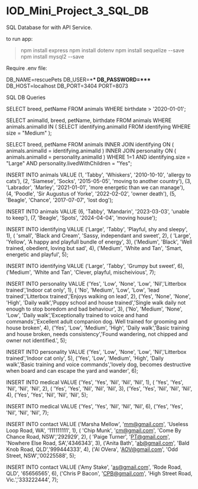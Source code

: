 # IOD_Mini_Project_3_SQL_DB

SQL Database for with API Service.

to run app:

> npm install express
> npm install dotenv
> npm install sequelize --save
> npm install mysql2 --save

Require .env file:

DB_NAME=rescuePets
DB_USER=\***\*
DB_PASSWORD=\*\*\***
DB_HOST=localhost
DB_PORT=3404
PORT=8073

SQL DB Queries

SELECT breed, petName
FROM animals
WHERE birthdate > '2020-01-01';

SELECT animalId, breed, petName, birthdate
FROM animals
WHERE animals.animalId IN (
SELECT identifying.animalId
FROM identifying
WHERE size = "Medium" );

SELECT breed, petName
FROM animals
INNER JOIN
identifying ON ( animals.animalId = identifying.animalId )
INNER JOIN
personality ON ( animals.animalId = personality.animalId )
WHERE
1=1
AND
identifying.size = "Large"
AND
personality.livedWithChildren = "Yes";

INSERT INTO animals VALUE (1, 'Tabby', 'Whiskers', '2010-10-10', 'allergy to cats'),
(2, 'Siamese', 'Socks', '2015-05-05', 'moving to another country'),
(3, 'Labrador', 'Marley', '2021-01-01', 'more energetic than we can manage'),
(4, 'Poodle', 'Sir Augustus of Yorke', '2022-02-02', 'owner death'),
(5, 'Beagle', 'Chance', '2017-07-07', 'lost dog');

INSERT INTO animals VALUE (6, 'Tabby', 'Mandarin', '2023-03-03', 'unable to keep'),
(7, 'Beagle', 'Spots', '2024-04-04', 'moving house');

INSERT INTO identifying VALUE ('Large', 'Tabby', 'Playful, shy and sleepy', 1),
( 'small', 'Black and Cream', 'Sassy, independant and sweet', 2),
( 'Large', 'Yellow', 'A happy and playfull bundle of energy', 3),
('Medium', 'Black', 'Well trained, obedient, loving but sad', 4),
('Medium', 'White and Tan', 'Smart, energetic and playful', 5);

INSERT INTO identifying VALUE ('Large', 'Tabby', 'Grumpy but sweet', 6),
('Medium', 'White and Tan', 'Clever, playful, mischeivious', 7);

INSERT INTO personality VALUE ('Yes', 'Low', 'None', 'Low', 'Nil','Litterbox trained','Indoor cat only', 1),
( 'No', 'Medium', 'Low', 'Low', 'lead trained','Litterbox trained','Enjoys walking on lead', 2),
('Yes', 'None', 'None', 'High', 'Daily walk','Puppy school and house trained','Single walk daily not enough to stop boredom and bad behaviour', 3),
('No', 'Medium', 'None', 'Low', 'Daily walk','Exceptionally trained to voice and hand commands','Excellent adult companion dog. Well trained for grooming and house broken', 4),
('Yes', 'Low', 'Medium', 'High', 'Daily walk','Basic training and house broken, needs consistency','Found wandering, not chipped and owner not identified.', 5);

INSERT INTO personality VALUE ('Yes', 'Low', 'None', 'Low', 'Nil','Litterbox trained','Indoor cat only', 5),
('Yes', 'Low', 'Medium', 'High', 'Daily walk','Basic training and voice commands','lovely dog, becomes destructive when board and can escape the yard and wander', 6);

INSERT INTO medical VALUE ('Yes', 'Yes', 'Nil', 'Nil', 'Nil', 1),
( 'Yes', 'Yes', 'Nil', 'Nil', 'Nil', 2),
( 'Yes', 'Yes', 'Nil', 'Nil', 'Nil', 3),
('Yes', 'Yes', 'Nil', 'Nil', 'Nil', 4),
('Yes', 'Yes', 'Nil', 'Nil', 'Nil', 5);

INSERT INTO medical VALUE ('Yes', 'Yes', 'Nil', 'Nil', 'Nil', 6),
('Yes', 'Yes', 'Nil', 'Nil', 'Nil', 7);

INSERT INTO contact VALUE ('Marsha Mellow', 'mm@gmail.com', 'Useless Loop Road, WA', '111111111', 1),
( 'Chip Munk', 'cm@gmail.com', 'Come By Chance Road, NSW','292929', 2),
( 'Paige Turner', 'PT@gmail.com', 'Nowhere Else Road, SA','4346343', 3),
('Anita Bath', 'ab@gmail.com', 'Bald Knob Road, QLD','999444333', 4),
('Al OVera', 'AOV@gmail.com', 'Odd Street, NSW','00225588', 5);

INSERT INTO contact VALUE ('Amy Stake', 'as@gmail.com', 'Rode Road, QLD', '65656565', 6),
('Chris P Bacon', 'CPB@gmail.com', 'High Street Road, Vic.','333222444', 7);
